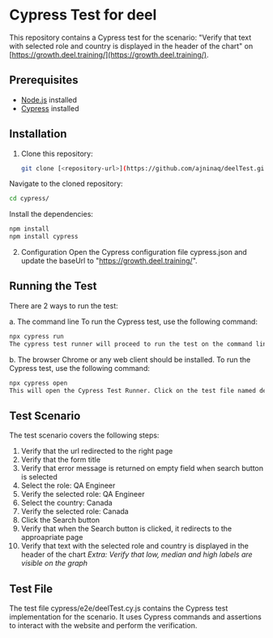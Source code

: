 # Cypress Test for deel

This repository contains a Cypress test for the scenario: "Verify that text with selected role and country is displayed in the header of the chart" on [https://growth.deel.training/](https://growth.deel.training/).

## Prerequisites

- [Node.js](https://nodejs.org) installed
- [Cypress](https://www.cypress.io/) installed

## Installation

1. Clone this repository:
   ```bash
   git clone [<repository-url>](https://github.com/ajninaq/deelTest.git)
Navigate to the cloned repository:
   ```bash
   cd cypress/
   ```
 Install the dependencies:
   ```bash
   npm install
   npm install cypress
   ```

2. Configuration
Open the Cypress configuration file cypress.json and update the baseUrl to "https://growth.deel.training/".

## Running the Test
There are 2 ways to run the test:

a. The command line
To run the Cypress test, use the following command:

   ```bash
   npx cypress run
   The cypress test runner will proceed to run the test on the command line
   ```

b. The browser
Chrome or any web client should be installed.
To run the Cypress test, use the following command:
   ```bash
   npx cypress open
   This will open the Cypress Test Runner. Click on the test file named deelTest.cy.js to run the test.
   ```

## Test Scenario
The test scenario covers the following steps:

1. Verify that the url redirected to the right page
2. Verify that the form title
3. Verify that error message is returned on empty field when search button is selected
4. Select the role: QA Engineer
5. Verify the selected role: QA Engineer
6. Select the country: Canada
7. Verify the selected role: Canada
8. Click the Search button
9. Verify that when the Search button is clicked, it redirects to the approapriate page 
10. Verify that text with the selected role and country is displayed in the header of the chart
*Extra: Verify that low, median and high labels are visible on the graph*


## Test File
The test file cypress/e2e/deelTest.cy.js contains the Cypress test implementation for the scenario. It uses Cypress commands and assertions to interact with the website and perform the verification.

